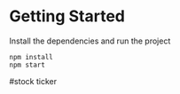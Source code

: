 # Getting Started
Install the dependencies and run the project
```
npm install
npm start
```

#stock ticker
